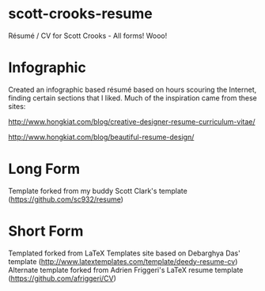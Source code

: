 # scott-crooks-resume
Résumé / CV for Scott Crooks - All forms! Wooo!

# Infographic
Created an infographic based résumé based on hours scouring the Internet, finding certain sections that I liked. Much of the inspiration came from these sites:

http://www.hongkiat.com/blog/creative-designer-resume-curriculum-vitae/

http://www.hongkiat.com/blog/beautiful-resume-design/

# Long Form
Template forked from my buddy Scott Clark's template (https://github.com/sc932/resume)

# Short Form
Templated forked from LaTeX Templates site based on Debarghya Das' template (http://www.latextemplates.com/template/deedy-resume-cv)
Alternate template forked from Adrien Friggeri's LaTeX resume template (https://github.com/afriggeri/CV)
